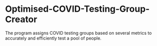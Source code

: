 # Optimised-COVID-Testing-Group-Creator
The program assigns COVID testing groups based on several metrics to accurately and efficiently test a pool of people.
